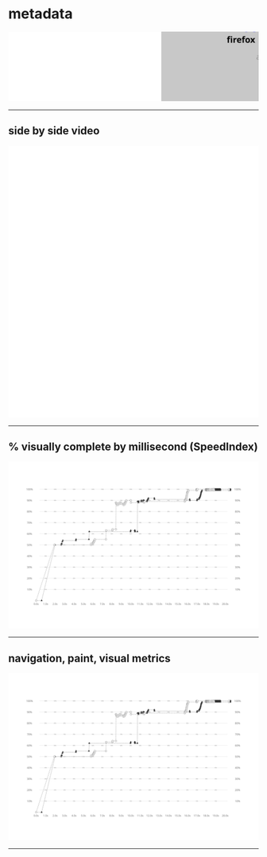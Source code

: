 
# metadata
![test and device metadata](../resources/2025-07-02-android-15-ptablet-ceraplastica_x_metadata.svg)

---

## side by side video
![side by side video of firefox by chrome](../resources/2025-07-02-android-15-ptablet-ceraplastica_x_video.svg)

---

## % visually complete by millisecond (SpeedIndex)
![line chart of percent visually complete SpeedIndex metric](../resources/2025-07-02-android-15-ptablet-ceraplastica_x_line_graph.svg)

---

## navigation, paint, visual metrics
![line chart of percent visually complete SpeedIndex metric](../resources/2025-07-02-android-15-ptablet-ceraplastica_x_line_graph.svg)

---
